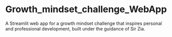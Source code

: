 # Growth_mindset_challenge_WebApp
A Streamlit web app for a growth mindset challenge that inspires personal and professional development, built under the guidance of Sir Zia.
